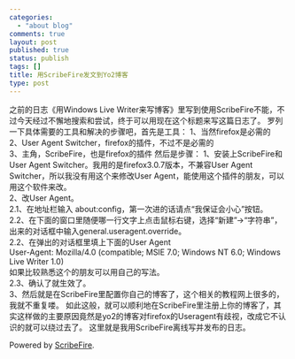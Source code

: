 ```yaml
--- 
categories: 
  - "about blog"
comments: true
layout: post
published: true
status: publish
tags: []
title: 用ScribeFire发文到Yo2博客
type: post
---
```

之前的日志《用Windows Live Writer来写博客》里写到使用ScribeFire不能，不过今天经过不懈地搜索和尝试，终于可以用现在这个标题来写这篇日志了。  罗列一下具体需要的工具和解决的步骤吧，首先是工具：   1、当然firefox是必需的  <br>2、User Agent Switcher，firefox的插件，不过不是必需的  <br>3、主角，ScribeFire，也是firefox的插件    然后是步骤：   <!--more-->  1、安装上ScribeFire和User Agent Switcher。我用的是firefox3.0.7版本，不兼容User Agent Switcher，所以我没有用这个来修改User Agent，能使用这个插件的朋友，可以用这个软件来改。   <br>2、改User Agent。    <br>2.1、在地址栏输入 about:config，第一次进的话请点“我保证会小心”按钮。    <br>2.2、在下面的窗口里随便哪一行文字上点击鼠标右键，选择“新建”->“字符串”，出来的对话框中输入general.useragent.override。    <br>2.2、在弹出的对话框里填上下面的User Agent    <br>User-Agent: Mozilla/4.0 (compatible; MSIE 7.0; Windows NT 6.0; Windows Live Writer 1.0)    <br>如果比较熟悉这个的朋友可以用自己的写法。    <br>2.3、确认了就生效了。    <br>3、然后就是在ScribeFire里配置你自己的博客了，这个相关的教程网上很多的，我就不重复喽。  如此这般，就可以顺利地在ScribeFire里注册上你的博客了，其实这样做的主要原因竟然是yo2的博客对firefox的Useragent有歧视，改成它不认识的就可以绕过去了。  这里就是我用ScribeFire离线写并发布的日志。  <div class="zemanta-pixie"><img class="zemanta-pixie-img" alt="" src="http://img.zemanta.com/pixy.gif?x-id=c5d84099-d1ad-44e7-845b-c3cc2310183a"></div>  Powered by <a href="http://www.scribefire.com/">ScribeFire</a>.
